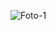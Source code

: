 ![Foto-1](https://github.com/AlessioErre/DuTube/assets/125505541/4482d771-b081-49ce-8fc5-400bab8bfaa9)

